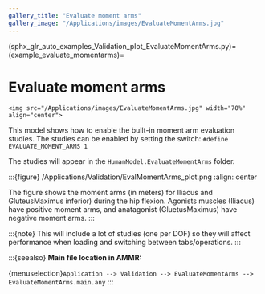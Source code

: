 ```yaml
---
gallery_title: "Evaluate moment arms"
gallery_image: "/Applications/images/EvaluateMomentArms.jpg"
---
```


(sphx_glr_auto_examples_Validation_plot_EvaluateMomentArms.py)=
(example_evaluate_momentarms)=
# Evaluate moment arms

````{sidebar} **Example**
<img src="/Applications/images/EvaluateMomentArms.jpg" width="70%" align="center">
````

This model shows how to enable the built-in moment arm evaluation studies.
The studies can be enabled by setting the switch: `#define EVALUATE_MOMENT_ARMS 1`

The studies will appear in the `HumanModel.EvaluateMomentArms`
folder.

:::{figure} /Applications/Validation/EvalMomentArms_plot.png
:align: center

The figure shows the moment arms (in meters) for Iliacus and GluteusMaximus inferior) during the hip flexion.
Agonists muscles (Iliacus) have positive moment arms, and anatagonist (GluetusMaximus) have negative moment arms.
:::

:::{note}
This  will include a lot of studies (one per DOF) so they will
affect performance when loading and switching between tabs/operations.
:::



:::{seealso}
**Main file location in AMMR:**

{menuselection}`Application --> Validation --> EvaluateMomentArms --> EvaluateMomentArms.main.any`
:::
